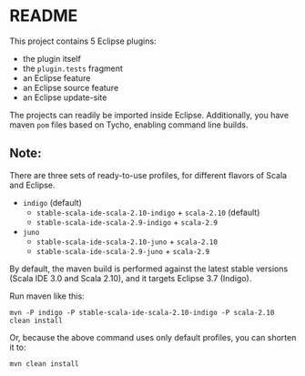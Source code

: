 README
======

This project contains 5 Eclipse plugins:

* the plugin itself
* the `plugin.tests` fragment
* an Eclipse feature
* an Eclipse source feature
* an Eclipse update-site

The projects can readily be imported inside Eclipse. Additionally, you have maven `pom` files
based on Tycho, enabling command line builds.

## Note:

There are three sets of ready-to-use profiles, for different flavors of Scala and Eclipse.

* `indigo` (default)
    * `stable-scala-ide-scala-2.10-indigo` + `scala-2.10` (default)
    * `stable-scala-ide-scala-2.9-indigo` + `scala-2.9`
* `juno`
    * `stable-scala-ide-scala-2.10-juno` + `scala-2.10`
    * `stable-scala-ide-scala-2.9-juno` + `scala-2.9`

By default, the maven build is performed against the latest stable versions (Scala IDE 3.0
and Scala 2.10), and it targets Eclipse 3.7 (Indigo).

Run maven like this:

    mvn -P indigo -P stable-scala-ide-scala-2.10-indigo -P scala-2.10 clean install

Or, because the above command uses only default profiles, you can shorten it to:

    mvn clean install
